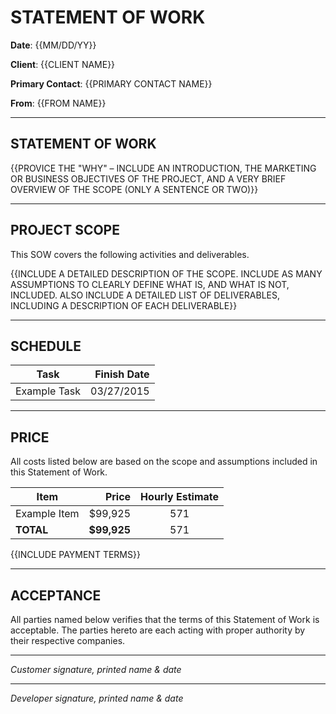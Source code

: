 # STATEMENT OF WORK

**Date**: {{MM/DD/YY}}

**Client**: {{CLIENT NAME}}

**Primary Contact**: {{PRIMARY CONTACT NAME}}

**From**: {{FROM NAME}}

---

## STATEMENT OF WORK
{{PROVICE THE "WHY" – INCLUDE AN INTRODUCTION, THE MARKETING OR BUSINESS OBJECTIVES OF THE PROJECT, AND A VERY BRIEF OVERVIEW OF THE SCOPE (ONLY A SENTENCE OR TWO)}}

---

## PROJECT SCOPE
This SOW covers the following activities and deliverables.

{{INCLUDE A DETAILED DESCRIPTION OF THE SCOPE. INCLUDE AS MANY ASSUMPTIONS TO CLEARLY DEFINE WHAT IS, AND WHAT IS NOT, INCLUDED. ALSO INCLUDE A DETAILED LIST OF DELIVERABLES, INCLUDING A DESCRIPTION OF EACH DELIVERABLE}}

---

## SCHEDULE
**Task** | **Finish Date**
--- | ---:
Example Task | 03/27/2015

---

## PRICE
All costs listed below are based on the scope and assumptions included in this Statement of Work.

**Item** | **Price** | **Hourly Estimate**
--- | ---: | :---:
Example Item | $99,925 | 571
**TOTAL** | **$99,925** | 571

{{INCLUDE PAYMENT TERMS}}

---

## ACCEPTANCE
All parties named below verifies that the terms of this Statement of Work is acceptable. The parties hereto are each acting with proper authority by their respective companies.



__________________________________________________________________________
*Customer signature, printed name & date*


__________________________________________________________________________
*Developer signature, printed name & date*
